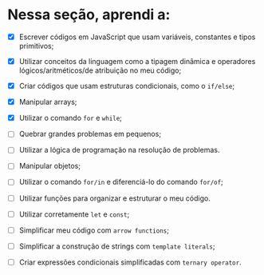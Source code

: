 # Nessa seção, aprendi a:

- [X] Escrever códigos em JavaScript que usam variáveis, constantes e tipos primitivos;

- [X] Utilizar conceitos da linguagem como a tipagem dinâmica e operadores lógicos/aritméticos/de atribuição no meu código;

- [X] Criar códigos que usam estruturas condicionais, como o `if/else`;

- [X] Manipular arrays;

- [X] Utilizar o comando `for` e `while`;

- [ ] Quebrar grandes problemas em pequenos;

- [ ] Utilizar a lógica de programação na resolução de problemas.

- [ ] Manipular objetos;

- [ ] Utilizar o comando `for/in` e diferenciá-lo do comando `for/of`;

- [ ] Utilizar funções para organizar e estruturar o meu código.

- [ ] Utilizar corretamente `let` e `const`;

- [ ] Simplificar meu código com `arrow functions`;

- [ ] Simplificar a construção de strings com `template literals`;

- [ ] Criar expressões condicionais simplificadas com `ternary operator`.